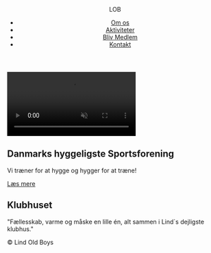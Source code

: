 <!DOCTYPE html>
<html lang="en">
<head>
  <meta charset="UTF-8" />
  <meta name="viewport" content="width=device-width, initial-scale=1.0" />
  <title>LIND OLD BOYS</title>
  <link rel="stylesheet" href="style.css" />
  <!-- Bootstrap CSS -->
  <link href="https://cdn.jsdelivr.net/npm/bootstrap@5.3.2/dist/css/bootstrap.min.css" rel="stylesheet">
</head>
<body>
  <header>
    <div class="logo">LOB</div>
    <nav>
      <ul>
        <li><a href="#">Om os</a></li>
        <li><a href="#">Aktiviteter</a></li>
        <li><a href="#">Bliv Medlem</a></li>
        <li><a href="#">Kontakt</a></li>
      </ul>
    </nav>
  </header>

  <section class="hero">
    <video class="hero-video" src="video af oldboys fordbold.mp4" autoplay muted loop playsinline preload="auto"></video>
    <div class="hero-text">
      <h1>Danmarks hyggeligste Sportsforening</h1>
      <p>Vi træner for at hygge og hygger for at træne!</p>
      <a href="#" class="cta-button">Læs mere</a>
    </div>
  </section>

  <section class="intro">
    <h2>Klubhuset</h2>
    <p>
      "Fællesskab, varme og måske en lille én, alt sammen i Lind`s dejligste klubhus."
    </p>
  </section>

  <footer>
    <p>&copy; Lind Old Boys</p>
  </footer>
    <!-- Bootstrap JS -->
    <script src="https://cdn.jsdelivr.net/npm/bootstrap@5.3.2/dist/js/bootstrap.bundle.min.js"></script>
  </body>
  </html>
